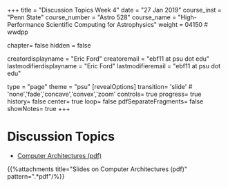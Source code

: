+++
title = "Discussion Topics Week 4"
date = "27 Jan 2019"
course_inst = "Penn State"
course_number = "Astro 528"
course_name = "High-Performance Scientific Computing for Astrophysics"
weight = 04150  # wwdpp

chapter= false
hidden = false

creatordisplayname = "Eric Ford"
creatoremail = "ebf11 at psu dot edu"
lastmodifierdisplayname = "Eric Ford"
lastmodifieremail = "ebf11 at psu dot edu"

type = "page"
theme = "psu"
[revealOptions]
transition= 'slide' # 'none','fade','concave','convex','zoom'
controls= true
progress= true
history= false
center= true
loop= false
pdfSeparateFragments= false
showNotes= true
+++


# Discussion Topics

- [Computer Architectures (pdf)](./astro528_slides_week4.pdf)

{{%attachments title="Slides on Computer Architectures (pdf)" pattern=".*pdf"/%}}
